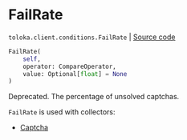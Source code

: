 # FailRate
`toloka.client.conditions.FailRate` | [Source code](https://github.com/Toloka/toloka-kit/blob/v1.2.0/src/client/conditions.py#L167)

```python
FailRate(
    self,
    operator: CompareOperator,
    value: Optional[float] = None
)
```

Deprecated. The percentage of unsolved captchas.


`FailRate` is used with collectors:
- [Captcha](toloka.client.collectors.Captcha.md)


